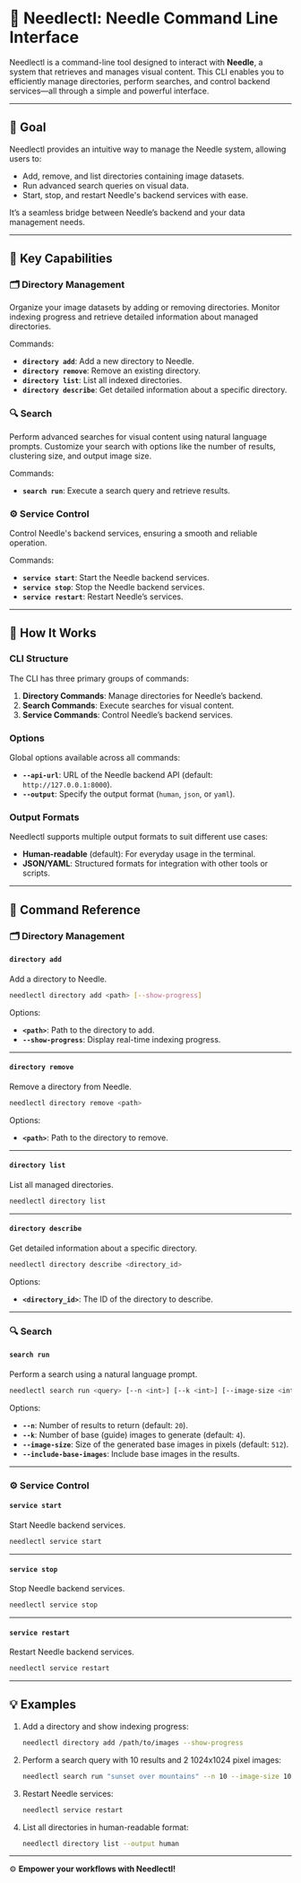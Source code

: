 
# 📌 Needlectl: Needle Command Line Interface  



Needlectl is a command-line tool designed to interact with **Needle**, a system that retrieves and manages visual content. This CLI enables you to efficiently manage directories, perform searches, and control backend services—all through a simple and powerful interface.

---

## 🎯 Goal  

Needlectl provides an intuitive way to manage the Needle system, allowing users to:  
- Add, remove, and list directories containing image datasets.  
- Run advanced search queries on visual data.  
- Start, stop, and restart Needle's backend services with ease.  

It’s a seamless bridge between Needle’s backend and your data management needs.  

---

## 🌟 Key Capabilities  

### 🗂️ Directory Management  
Organize your image datasets by adding or removing directories. Monitor indexing progress and retrieve detailed information about managed directories.  

Commands:  
- **`directory add`**: Add a new directory to Needle.  
- **`directory remove`**: Remove an existing directory.  
- **`directory list`**: List all indexed directories.  
- **`directory describe`**: Get detailed information about a specific directory.  

### 🔍 Search  
Perform advanced searches for visual content using natural language prompts. Customize your search with options like the number of results, clustering size, and output image size.  

Commands:  
- **`search run`**: Execute a search query and retrieve results.  

### ⚙️ Service Control  
Control Needle's backend services, ensuring a smooth and reliable operation.  

Commands:  
- **`service start`**: Start the Needle backend services.  
- **`service stop`**: Stop the Needle backend services.  
- **`service restart`**: Restart Needle’s services.  

---

## 🚀 How It Works  

### CLI Structure  
The CLI has three primary groups of commands:  
1. **Directory Commands**: Manage directories for Needle’s backend.  
2. **Search Commands**: Execute searches for visual content.  
3. **Service Commands**: Control Needle’s backend services.  

### Options  
Global options available across all commands:  
- **`--api-url`**: URL of the Needle backend API (default: `http://127.0.0.1:8000`).  
- **`--output`**: Specify the output format (`human`, `json`, or `yaml`).  

### Output Formats  
Needlectl supports multiple output formats to suit different use cases:  
- **Human-readable** (default): For everyday usage in the terminal.  
- **JSON/YAML**: Structured formats for integration with other tools or scripts.  

---

## 📖 Command Reference  

### 🗂️ Directory Management  

#### **`directory add`**  
Add a directory to Needle.  
```bash
needlectl directory add <path> [--show-progress]
```  
Options:  
- **`<path>`**: Path to the directory to add.  
- **`--show-progress`**: Display real-time indexing progress.  

---

#### **`directory remove`**  
Remove a directory from Needle.  
```bash
needlectl directory remove <path>
```  
Options:  
- **`<path>`**: Path to the directory to remove.  

---

#### **`directory list`**  
List all managed directories.  
```bash
needlectl directory list
```  

---

#### **`directory describe`**  
Get detailed information about a specific directory.  
```bash
needlectl directory describe <directory_id>
```  
Options:  
- **`<directory_id>`**: The ID of the directory to describe.  

---

### 🔍 Search  

#### **`search run`**  
Perform a search using a natural language prompt.  
```bash
needlectl search run <query> [--n <int>] [--k <int>] [--image-size <int>] [--include-base-images]
```  
Options:  
- **`--n`**: Number of results to return (default: `20`).  
- **`--k`**: Number of base (guide) images to generate (default: `4`).  
- **`--image-size`**: Size of the generated base images in pixels (default: `512`).  
- **`--include-base-images`**: Include base images in the results.  

---

### ⚙️ Service Control  

#### **`service start`**  
Start Needle backend services.  
```bash
needlectl service start
```  

---

#### **`service stop`**  
Stop Needle backend services.  
```bash
needlectl service stop
```  

---

#### **`service restart`**  
Restart Needle backend services.  
```bash
needlectl service restart
```  

---

## 💡 Examples  

1. Add a directory and show indexing progress:  
   ```bash
   needlectl directory add /path/to/images --show-progress
   ```  

2. Perform a search query with 10 results and 2 1024x1024 pixel images:  
   ```bash
   needlectl search run "sunset over mountains" --n 10 --image-size 1024 --k 2
   ```  

3. Restart Needle services:  
   ```bash
   needlectl service restart
   ```  

4. List all directories in human-readable format:  
   ```bash
   needlectl directory list --output human
   ```  

---

⚙️ **Empower your workflows with Needlectl!**
